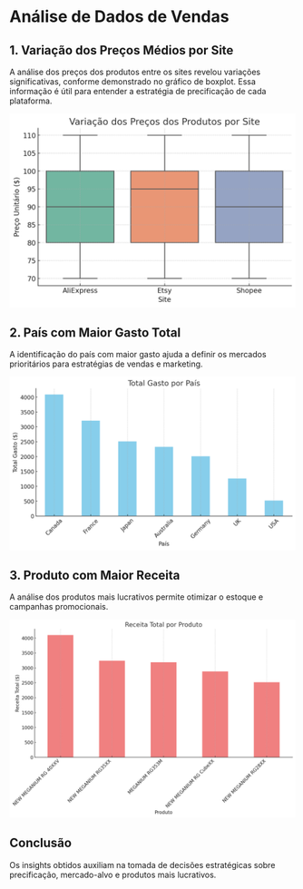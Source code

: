 # Análise de Dados de Vendas

## 1. Variação dos Preços Médios por Site
A análise dos preços dos produtos entre os sites revelou variações significativas, conforme demonstrado no gráfico de boxplot. Essa informação é útil para entender a estratégia de precificação de cada plataforma.

![Variação dos Preços](boxplot_prices.png)

## 2. País com Maior Gasto Total
A identificação do país com maior gasto ajuda a definir os mercados prioritários para estratégias de vendas e marketing.

![Gasto por País](spending_by_country.png)

## 3. Produto com Maior Receita
A análise dos produtos mais lucrativos permite otimizar o estoque e campanhas promocionais.

![Receita por Produto](revenue_by_product.png)

## Conclusão
Os insights obtidos auxiliam na tomada de decisões estratégicas sobre precificação, mercado-alvo e produtos mais lucrativos.
